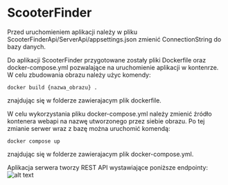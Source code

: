 # ScooterFinder
Przed uruchomieniem aplikacji należy w pliku ScooterFinderApi/ServerApi/appsettings.json zmienić ConnectionString do bazy danych.

Do aplikacji ScooterFinder przygotowane zostały pliki Dockerfile oraz docker-compose.yml pozwalające na uruchomienie aplikacji w kontenrze.
W celu zbudowania obrazu należy użyc komendy:
```
docker build {nazwa_obrazu} .
```
znajdując się w folderze zawierajacym plik dockerfile.

W celu wykorzystania pliku docker-compose.yml należy zmienić źródło kontenera webapi na nazwę utworzonego przez siebie obrazu.
Po tej zmianie serwer wraz z bazę można uruchomić komendą:
```
docker compose up
```
znajdując się w folderze zawierajacym plik docker-compose.yml.


Aplikacja serwera tworzy REST API wystawiające poniższe endpointy:
![alt text](https://github.com/kkacpee/ScooterFinder/[main]/swgr.png?raw=true)
